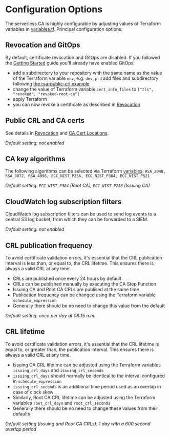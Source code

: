# Configuration Options

The serverless CA is highly configurable by adjusting values of Terraform variables in [variables.tf](https://github.com/serverless-ca/terraform-aws-ca/blob/main/variables.tf). Principal configuration options:

## Revocation and GitOps
By default, certificate revocation and GitOps are disabled. If you followed the [Getting Started](./getting-started.md) guide you'll already have enabled GitOps:
* add a subdirectory to your repository with the same name as the value of the Terraform variable `env`, e.g. `dev`, `prd`
add files and subdirectory following [the rsa-public-crl example](https://github.com/serverless-ca/terraform-aws-ca/blob/main/examples/rsa-public-crl/README.md)
* change the value of Terraform variable `cert_info_files` to  `["tls", "revoked", "revoked-root-ca"]`
* apply Terraform
* you can now revoke a certificate as described in [Revocation](revocation.md)

## Public CRL and CA certs

See details in [Revocation](revocation.md) and [CA Cert Locations](locations.md).

*Default setting: not enabled*

## CA key algorithms

The following algorithms can be selected via Terraform [variables](https://github.com/serverless-ca/terraform-aws-ca/blob/main/variables.tf):
`RSA_2048, RSA_3072, RSA_4096, ECC_NIST_P256, ECC_NIST_P384, ECC_NIST_P521`

*Default setting: `ECC_NIST_P384` (Root CA), `ECC_NIST_P256` (Issuing CA)*

## CloudWatch log subscription filters

CloudWatch log subscription filters can be used to send log events to a central S3 log bucket, from which they can be forwarded to a SIEM.

*Default setting: not enabled*

## CRL publication frequency
To avoid certificate validation errors, it's essential that the CRL publication interval is less than, or equal to, the CRL lifetime. This ensures there is always a valid CRL at any time.
* CRLs are published once every 24 hours by default
* CRLs can be published manually by executing the CA Step Function
* Issuing CA and Root CA CRLs are publised at the same time
* Publication frequency can be changed using the Terraform variable `schedule_expression`
* Generally there should be no need to change this value from the default

*Default setting: once per day at 08:15 a.m.*

## CRL lifetime
To avoid certificate validation errors, it's essential that the CRL lifetime is equal to, or greater than, the publication interval. This ensures there is always a valid CRL at any time.
* Issuing CA CRL lifetime can be adjusted using the Terraform variables `issuing_crl_days` and `issuing_crl_seconds`
* `issuing_crl_days` should normally be identical to the interval configured in `schedule_expression`
* `issuing_crl_seconds` is an additional time period used as an overlap in case of clock skew
* Similarly, Root CA CRL lifetime can be adjusted using the Terraform variables `root_crl_days` and `root_crl_seconds`
 * Generally there should be no need to change these values from their defaults

 *Default setting (Issuing and Root CA CRLs): 1 day with a 600 second overlap period*